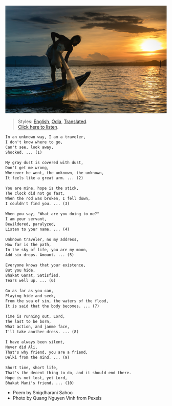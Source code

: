 ![](assets/img/man-on-boat-holding-white-mesh-fishing-net-2131904.jpg)

> Styles: [English](README.md), [Odia](Odia.md), [Translated](Translated.md).<br>
> [Click here to listen](https://soundcloud.com/teachersnigdha/all-are-our-own).

```
In an unknown way, I am a traveler,
I don't know where to go,
Can't see, look away,
Shocked. ... (1)

My gray dust is covered with dust,
Don't get me wrong,
Wherever he went, the unknown, the unknown,
It feels like a great arm. ... (2)

You are mine, hope is the stick,
The clock did not go fast,
When the rod was broken, I fell down,
I couldn't find you. ... (3)

When you say, "What are you doing to me?"
I am your servant,
Bewildered, paralyzed,
Listen to your name. ... (4)

Unknown traveler, no my address,
How far is the path,
In the sky of life, you are my moon,
Add six drops. Amount. ... (5)

Everyone knows that your existence,
But you hide,
Bhakat Ganat, Satisfied.
Tears well up. ... (6)

Go as far as you can,
Playing hide and seek,
From the sea of sin, the waters of the flood,
It is said that the body becomes. ... (7)

Time is running out, Lord,
The last to be born,
What action, and janme face,
I'll take another dress. ... (8)

I have always been silent,
Never did Ali,
That's why friend, you are a friend,
Delki from the mind. ... (9)

Short time, short life,
That's the decent thing to do, and it should end there.
Hope is not lost, yet Lord,
Bhakat Mani's friend. ... (10)
```

- Poem by Snigdharani Sahoo
- Photo by Quang Nguyen Vinh from Pexels
